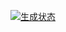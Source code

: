 [![生成状态](http://nuget.uuids.cn:1003/tfs/Index/WorkStudio/_apis/build/status/GreenWhale.Extensions.TestStudio)](http://nuget.uuids.cn:1003/tfs/Index/WorkStudio/_build/latest?definitionId=39)